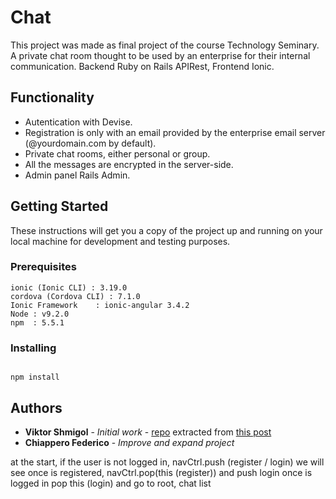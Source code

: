# Chat

This project was made as final project of the course Technology Seminary. A private chat room thought to be used by an enterprise for their internal communication. Backend Ruby on Rails APIRest, Frontend Ionic.

## Functionality

* Autentication with Devise.
* Registration is only with an email provided by the enterprise email server (@yourdomain.com by default).
* Private chat rooms, either personal or group.
* All the messages are encrypted in the server-side.
* Admin panel Rails Admin.


## Getting Started

These instructions will get you a copy of the project up and running on your local machine for development and testing purposes.

### Prerequisites

```
ionic (Ionic CLI) : 3.19.0
cordova (Cordova CLI) : 7.1.0
Ionic Framework    : ionic-angular 3.4.2
Node : v9.2.0
npm  : 5.5.1 

```

### Installing

```

npm install

```    

## Authors

* **Viktor Shmigol** - *Initial work* - [repo](https://github.com/viktor-shmigol/ng2-cable-ionic3-example) extracted from [this post](https://blog.active-bridge.com/how-easily-integrate-rails-actioncable-into-your-angular2-ionic2-application)
* **Chiappero Federico** - *Improve and expand project*



at the start, if the user is not logged in, navCtrl.push (register / login) we will see
once is registered, navCtrl.pop(this (register)) and push login
once is logged in pop this (login) and go to root, chat list